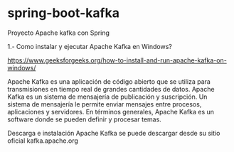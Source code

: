 # spring-boot-kafka
Proyecto  Apache kafka con Spring

1.- Como instalar y ejecutar Apache Kafka en Windows?

https://www.geeksforgeeks.org/how-to-install-and-run-apache-kafka-on-windows/

Apache Kafka es una aplicación de código abierto que se utiliza para transmisiones en tiempo real de grandes cantidades de datos. Apache Kafka es un sistema de mensajería de publicación y suscripción. Un sistema de mensajería le permite enviar mensajes entre procesos, aplicaciones y servidores. En términos generales, Apache Kafka es un software donde se pueden definir y procesar temas.

Descarga e instalación
Apache Kafka se puede descargar desde su sitio oficial kafka.apache.org




